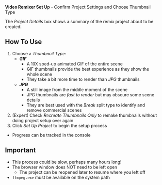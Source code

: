 **Video Remixer Set Up** - Confirm Project Settings and Choose Thumbnail Type

The _Project Details_ box shows a summary of the remix project about to be created.

## How To Use
1. Choose a _Thumbnail Type_:
    - **_GIF_**
        - A 10X sped-up animated GIF of the entire scene
        - GIF thumbnails provide the best experience as they show the whole scene
        - They take a bit more time to render than _JPG_ thumbnails
    - **_JPG_**
        - A still image from the middle moment of the scene
        - JPG thumbnails are _fast to render_ but may obscure some scene details
        - They are best used with the _Break_ split type to identify and remove commercial scenes
1. (Expert) Check _Recreate Thumbnails Only_ to remake thumbnails without doing project setup over again
1. Click _Set Up Project_ to begin the setup process
- Progress can be tracked in the console

## Important
- This process could be slow, perhaps many hours long!
- The browser window does NOT need to be left open
    - The project can be reopened later to resume where you left off
- `ffmpeg.exe` must be available on the system path
